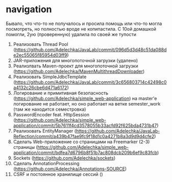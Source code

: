 # navigation
Бывало, что что-то не получалось и просила помощь или что-то могла посмотреть, но полностью вроде не копипастила. С 10ой домашкой помогли, 2ую (проверенную) удалила по своей же тупости

01. Реализовать Thread Pool (https://github.com/Adelechka/JavaLab/commit/096d5d3d48c51da088de2ec55065f85954d03ff9)
02. JAR-приложения для многопоточной загрузки (удалено)
03. Реализлвать Maven-проект для многопоточной загрузки (https://github.com/Adelechka/MavenMultithreadDownloader)
04. Реализовать SimpleJdbcTemplate (https://github.com/Adelechka/JavaLab/commit/3c656803714c42498c0a4132c26cbe6d471a6172)
05. Логирование и примитивная безопасность (https://github.com/Adelechka/simple_web-application)
    на master'e логирование не работает, но оно работает на ветке semester_work (там же находится семестровка)
06. PasswordEncoder feat. HttpSession (https://github.com/Adelechka/simple_web-application/commit/5b7611f4cd3578055b33acfd92f625bda4731b47)
07. Реализовать EntityManager (https://github.com/Adelechka/JavaLab-Reflection/commit/a439b47fae9fc9f18d1c0a4271b8a3d9d9d4cfe2)
08. Сделать Web-приложение со страницами на Freemarker (2-3) страницы (https://github.com/Adelechka/simple_web-application/commit/bdfea7d6796b8f51b7ac808dcb209b6ef9c83fcb)
09. Sockets (https://github.com/Adelechka/sockets)
10. Сделать AnnotationProcessing (https://github.com/Adelechka/Annotations-SOURCE)
11. CSRF и постоянное хранилище сессий ()
